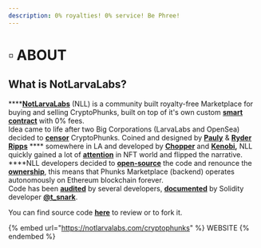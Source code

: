 ```yaml
---
description: 0% royalties! 0% service! Be Phree!
---
```


# ▫ ABOUT

## What is NotLarvaLabs?

****[**NotLarvaLabs**](https://twitter.com/NotLarvaLabs) (NLL) is a community built royalty-free Marketplace for buying and selling CryptoPhunks, built on top of it's own custom [**smart contract**](https://etherscan.io/address/0xd6c037bE7FA60587e174db7A6710f7635d2971e7#code) with 0% fees.\
Idea came to life after two Big Corporations (LarvaLabs and OpenSea) decided to [**censor**](https://twitter.com/CryptoPhunks/status/1415001685986922499?s=20\&t=zjOQE\_RXmdF6MuXAK4lCcg) CryptoPhunks. Coined and designed by [**Pauly**](https://twitter.com/Pauly0x) & [**Ryder Ripps**](https://twitter.com/ryder\_ripps) **** somewhere in LA and developed by [**Chopper**](https://twitter.com/chopper\_\_dad) and [**Kenobi**](https://twitter.com/OG\_Kenobi\_Hello)**,** NLL quickly gained a lot of [**attention**](../../social-media/media/threads.md) in NFT world and flipped the narrative.\
****NLL developers decided to [**open-source**](https://github.com/Crypto-Phunks/CryptoPhunksMarket) the code and renounce the [**ownership**](https://twitter.com/NotLarvaLabs/status/1503576060448985089?s=20\&t=Tbap3ogy88gjcQXn\_DGRYQ), this means that Phunks Marketplace (backend) operates autonomously on Ethereum blockchain forever.\
Code has been [**audited**](https://github.com/Crypto-Phunks/CryptoPhunksMarket/blob/main/zMarketplaceAudit.pdf) by several developers, [**documented**](https://github.com/Crypto-Phunks/CryptoPhunksMarket/blob/main/zMarketplaceAudit.pdf) by Solidity developer [**@t\_snark**](https://twitter.com/t\_snark).

You can find source code [**here**](../../resources/links.md#smart-contract) to review or to fork it.

{% embed url="https://notlarvalabs.com/cryptophunks" %}
WEBSITE
{% endembed %}
